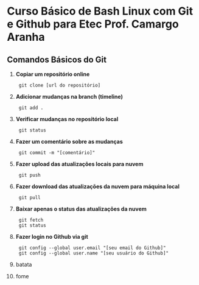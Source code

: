 # Curso Básico de Bash Linux com Git e Github para Etec Prof. Camargo Aranha
 
## Comandos Básicos do Git

1. **Copiar um repositório online**    
    
        git clone [url do repositório]


2. **Adicionar mudanças na branch (timeline)**    
    
        git add .
    
    
3. **Verificar mudanças no repositório local**    
    
        git status


4. **Fazer um comentário sobre as mudanças**    
    
        git commit -m "[comentário]"

    
5. **Fazer upload das atualizações locais para nuvem**     
    
        git push
    
6. **Fazer download das atualizações da nuvem para máquina local**    
    
        git pull
    
7. **Baixar apenas o status das atualizações da nuvem**    

        git fetch
        git status
    
8. **Fazer login no Github via git** 
    
        git config --global user.email "[seu email do Github]"
        git config --global user.name "[seu usuário do Github]"

9. batata


10. fome
